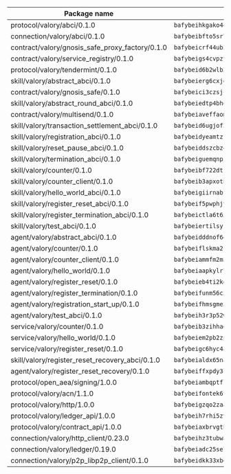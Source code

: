 | Package name                                                  | Package hash                                                  |
| ------------------------------------------------------------- | ------------------------------------------------------------- |
| protocol/valory/abci/0.1.0                                    | `bafybeihkgako44fzgurcv4hgbems4ptdtosae4lopnnr75eczb6kx3x2lm` |
| connection/valory/abci/0.1.0                                  | `bafybeibfto5sr7raxfetqcjvdpoqx6aodzs3c56cefuciikf4nws2qbbia` |
| contract/valory/gnosis_safe_proxy_factory/0.1.0               | `bafybeicrf44ub2kauwxan3zfbdmeqb2ae7xhftwucevr7q42bwho5oqcoa` |
| contract/valory/service_registry/0.1.0                        | `bafybeigs4cvpzyubnyw4cblgzqgkvrkrbpzsexxppcufxvssltxyx3ahua` |
| protocol/valory/tendermint/0.1.0                              | `bafybeid6b2wlb24g6d3godmqms44qvnpkhlvb27icotuobvnscmdmlhaha` |
| skill/valory/abstract_abci/0.1.0                              | `bafybeierg6cxjdg35ma4pmvjt4tauo4l56mjqrcnbtz6kftjafxicqvq6q` |
| contract/valory/gnosis_safe/0.1.0                             | `bafybeici3czsjrkeby4j3cppb2syrvmo3fx7ivi2bw3acevo4fzrf7kbui` |
| skill/valory/abstract_round_abci/0.1.0                        | `bafybeiedtp4bhefmdmpq6otgfcbmhlusc2v4he2t4nvag7aprbl36cmsa4` |
| contract/valory/multisend/0.1.0                               | `bafybeiaveffaomsnmsc5hx62o77u7ilma6eipox7m5lrwa56737ektva3i` |
| skill/valory/transaction_settlement_abci/0.1.0                | `bafybeid6ugjof2g6wpmcdvpcvzuxgbvcppe2z3abduta7lfakple36d2le` |
| skill/valory/registration_abci/0.1.0                          | `bafybeidyeamtzrjqi6r47dctggfx4jn2epwj7zt6rucpm3zmzfgjrjrfh4` |
| skill/valory/reset_pause_abci/0.1.0                           | `bafybeiddszcbz4tvrdrzllqqe4v3c6y2q3yemlslmgfefmgwmso46cr3pu` |
| skill/valory/termination_abci/0.1.0                           | `bafybeiguemqnpjoytu7vmorv2wonuoh7dfua4hwjz2a6vr7ggulb67wdqe` |
| skill/valory/counter/0.1.0                                    | `bafybeibf722dtr75e6llkxwbz3ilcldssggypc3uqncgiwibyrdby6ifh4` |
| skill/valory/counter_client/0.1.0                             | `bafybeib3apxotnry7gt6a5q2cesdobjlcb5bjqjuzwnp4f5naozbiyxvja` |
| skill/valory/hello_world_abci/0.1.0                           | `bafybeigiirnabfmpcivbdryf2e3d36cyzl65b4a3ayu7b4zga5o6lcrdh4` |
| skill/valory/register_reset_abci/0.1.0                        | `bafybeif5pwphjyripcsuulid5hxit2opidw6uqgwo3b3o63eancxtq7l3a` |
| skill/valory/register_termination_abci/0.1.0                  | `bafybeictla6t6xo65vmho66z6aewoxpclz5ro6lh2oe4gazbjziwwdri7i` |
| skill/valory/test_abci/0.1.0                                  | `bafybeiertilsyrqnocq7yo44nkum7mudmudfwgx2cnlkb2vmwhvwfvuw4a` |
| agent/valory/abstract_abci/0.1.0                              | `bafybeidddnof6eqr2odxhyz3ecjgxlxljbv27wcbd6mplm4y5xtz6jajne` |
| agent/valory/counter/0.1.0                                    | `bafybeiflskma2rszcuf2ryzjwtogebdlwgobqcqcf4muelgx2pei3iyxti` |
| agent/valory/counter_client/0.1.0                             | `bafybeiammfm2m3xatutqrn6xxp7tty3bzynqjqwjjiygezvcrbbnrf62o4` |
| agent/valory/hello_world/0.1.0                                | `bafybeiaapkylr73prbqidf7jk6ffkom5hzvald47lqsppigifqjlnncvmy` |
| agent/valory/register_reset/0.1.0                             | `bafybeieb4ti2kgchvm3q5uunvmxz45f5dzkw7zsvd4bj6my4gdji3qc6le` |
| agent/valory/register_termination/0.1.0                       | `bafybeifunm56c3egakdbpkf6mpno72eylsagnhoylgxxl3hhdxzkbang6u` |
| agent/valory/registration_start_up/0.1.0                      | `bafybeifhmsgme3stp5etimbswaafynyf2ppzockzmo3wli7cvn73fysg3y` |
| agent/valory/test_abci/0.1.0                                  | `bafybeih3r3p52wcif4y3kdnuzvlzpy4zma7wwotzg3nbcoqgl7tiwwy3gy` |
| service/valory/counter/0.1.0                                  | `bafybeib3zihhadjbqdcmp7liywaaickuphalbqtsocv6su56hxt7y4zx2a` |
| service/valory/hello_world/0.1.0                              | `bafybeiem2pb2zpuhdhpd57lzzwnc2dywuut22npgjaeln4t7k5huk7arye` |
| service/valory/register_reset/0.1.0                           | `bafybeigc6hyc4avhnmkrrp4o5t6wbn6psojvtievg4e7gagdri7lq2e2ey` |
| skill/valory/register_reset_recovery_abci/0.1.0               | `bafybeialdx65nangztfjnd7mm4kfp24utmokb3gxujncyddl4xelruqqaq` |
| agent/valory/register_reset_recovery/0.1.0                    | `bafybeiffxpdy3lfywtnkmzvqpdz7fert5ns75pxulu5k74eff2jy22pxmu` |
| protocol/open_aea/signing/1.0.0                               | `bafybeiambqptflge33eemdhis2whik67hjplfnqwieoa6wblzlaf7vuo44` |
| protocol/valory/acn/1.1.0                                     | `bafybeifontek6tvaecatoauiule3j3id6xoktpjubvuqi3h2jkzqg7zh7a` |
| protocol/valory/http/1.0.0                                    | `bafybeigzqo2zaakcjtzzsm6dh4x73v72xg6ctk6muyp5uq5ueb7y34fbxy` |
| protocol/valory/ledger_api/1.0.0                              | `bafybeih7rhi5zvfvwakx5ifgxsz2cfipeecsh7bm3gnudjxtvhrygpcftq` |
| protocol/valory/contract_api/1.0.0                            | `bafybeiaxbrvgtbdrh4lslskuxyp4awyr4whcx3nqq5yrr6vimzsxg5dy64` |
| connection/valory/http_client/0.23.0                          | `bafybeihz3tubwado7j3wlivndzzuj3c6fdsp4ra5r3nqixn3ufawzo3wii` |
| connection/valory/ledger/0.19.0                               | `bafybeiadc25se7dgnn4mufztwpzdono4xsfs45qknzdqyi3gckn6ccuv44` |
| connection/valory/p2p_libp2p_client/0.1.0                     | `bafybeidkk33xbga54szmitk6uwsi3ef56hbbdbuasltqtiyki34hgfpnxa` |
